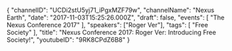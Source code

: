 {
    "channelID": "UCDi2stU5yj71_iPgxMZF79w",
    "channelName": "Nexus Earth",
    "date": "2017-11-03T15:25:26.000Z",
    "draft": false,
    "events": [
        "The Nexus Conference 2017"
    ],
    "speakers": ["Roger Ver"],
    "tags": [
        "Free Society"
    ],
    "title": "Nexus Conference 2017: Roger Ver: Introducing Free Society!",
    "youtubeID": "9RK8CPdZ6B8"
}
